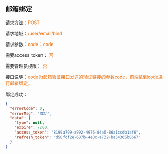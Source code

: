 ## 邮箱绑定

<p>请求方法：<span style="color:#e96900">POST</p>
<p>请求地址：<span style="color:#e96900">/user/email/bind</span></p>
<p>请求参数：<span style="color:#e96900">code：code</span></p>
<p>需要access_token： <span style="color:#e96900">否</span></p>
<p>需要管理员权限： <span style="color:#e96900">否</span></p>
<p>接口说明：<span style="color:#e96900">code为邮箱验证接口发送的验证链接的参数code，前端拿到code进行邮箱绑定。
</span></p>
<p></p>
绑定成功：

```json
{
  "errorCode": 0,
  "errorMsg": "成功",
  "data": {
    "type": null,
    "expire": 7200,
    "access_token": "8199a799-a992-4976-84a6-86a1ccdb1af6",
    "refresh_token": "d58fdf2e-687b-4e0c-a732-ba54305b8667"
  }
}
```